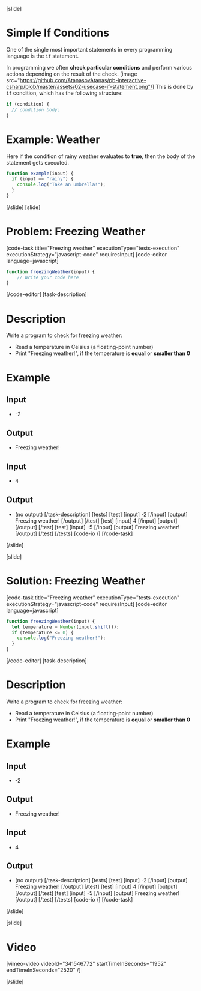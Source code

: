 [slide]
# Simple If Conditions
One of the single most important statements in every programming language is the `if` statement. 

In programming we often **check particular conditions** and perform various actions depending on the result of the check. 
[image src="https://github.com/AtanasovAtanas/pb-interactive-csharp/blob/master/assets/02-usecase-if-statement.png"/]
This is done by `if` condition, which has the following structure:
```js
if (condition) {
  // condition body;
}
```

# Example: Weather
Here if the condition of rainy weather evaluates to **true**, then the body of the statement gets executed.
```js
function example(input) {
  if (input == "rainy") {
    console.log("Take an umbrella!");
  }
}
```
[/slide]
[slide]
# Problem: Freezing Weather
[code-task title="Freezing weather" executionType="tests-execution" executionStrategy="javascript-code" requiresInput]
[code-editor language=javascript]
```js
function freezingWeather(input) {
    // Write your code here
}
```
[/code-editor]
[task-description]
# Description
Write a program to check for freezing weather:

  * Read a temperature in Celsius (a floating-point number)
  * Print "Freezing weather!", if the temperature is **equal** or **smaller than 0**
  # Example
## Input
- -2
## Output
- Freezing weather!
## Input
- 4
## Output
- (no output)
[/task-description]
[tests]
[test]
[input]
-2
[/input]
[output]
Freezing weather!
[/output]
[/test]
[test]
[input]
4
[/input]
[output]
[/output]
[/test]
[test]
[input]
-5
[/input]
[output]
Freezing weather!
[/output]
[/test]
[/tests]
[code-io /]
[/code-task]

[/slide]

[slide]
# Solution: Freezing Weather
[code-task title="Freezing weather" executionType="tests-execution" executionStrategy="javascript-code" requiresInput]
[code-editor language=javascript]
```js
function freezingWeather(input) {
  let temperature = Number(input.shift());
  if (temperature <= 0) {
    console.log("Freezing weather!");
  }
}
```
[/code-editor]
[task-description]
# Description
Write a program to check for freezing weather:

  * Read a temperature in Celsius (a floating-point number)
  * Print "Freezing weather!", if the temperature is **equal** or **smaller than 0**
  # Example
## Input
- -2
## Output
- Freezing weather!
## Input
- 4
## Output
- (no output)
[/task-description]
[tests]
[test]
[input]
-2
[/input]
[output]
Freezing weather!
[/output]
[/test]
[test]
[input]
4
[/input]
[output]
[/output]
[/test]
[test]
[input]
-5
[/input]
[output]
Freezing weather!
[/output]
[/test]
[/tests]
[code-io /]
[/code-task]

[/slide]

[slide]
# Video
[vimeo-video videoId="341546772" startTimeInSeconds="1952" endTimeInSeconds="2520" /]

[/slide]
